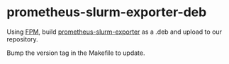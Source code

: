 # prometheus-slurm-exporter-deb
Using [FPM](https://github.com/jordansissel/fpm),
build [prometheus-slurm-exporter](https://github.com/vpenso/prometheus-slurm-exporter)
as a .deb and upload to our repository.

Bump the version tag in the Makefile to update.
